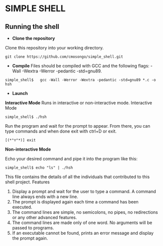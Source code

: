 # SIMPLE SHELL 

## Running the shell

- **Clone the repository**

Clone this repository into your working directory. 

`git clone https://github.com/cmosongo/simple_shell.git`

- **Compile**
Files should be compiled with GCC and the 
following flags: -Wall -Wextra -Werror -pedantic -std=gnu89.

`simple_shell$   gcc -Wall -Werror -Wextra -pedantic -std=gnu89 *.c -o hsh`

- **Launch**

**Interactive Mode**
Runs in interactive or non-interactive mode.
Interactive Mode

`simple_shell$ ./hsh`

Run the program and wait for the prompt to appear. From there, you can type commands and when done exit with ctrl+D or exit.

`[(*°▽°*)] exit`


**Non-interactive Mode**

Echo your desired command and pipe it into the program like this:

`simple_shell$ echo "ls" | ./hsh`

This file contains the details of all the individuals that contributed to this shell project.
Features

1. Display a prompt and wait for the user to type a command. A command line always ends with a new line. 
2. The prompt is displayed again each time a command has been executed. 
3. The command lines are simple, no semicolons, no pipes, no redirections or any other advanced features. 
4. The command lines are made only of one word. No arguments will be passed to programs. 
5. If an executable cannot be found, prints an error message and display the prompt again.
